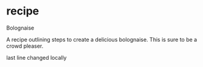 # recipe

Bolognaise

A recipe outlining steps to create a delicious bolognaise. This is sure to be a crowd pleaser.

last line changed locally